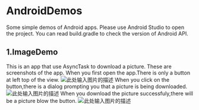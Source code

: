# AndroidDemos
Some simple demos of Android apps.
Please use Android Studio to open the project.
You can read build.gradle to check the version of Android API. 

## 1.ImageDemo
This is an app that use AsyncTask to download a picture.
These are screenshots of the app.
When you first open the app.There is only a button at left top of the view.
![此处输入图片的描述][1]
When you click on the button,there is a dialog prompting you that a picture is being downloaded.
![此处输入图片的描述][2]
When you download the picture successfuly,there will be a picture blow the button.
![此处输入图片的描述][3]


  [1]: http://7xo4wg.com1.z0.glb.clouddn.com/AndroidImageDemo1.jpg
  [2]: http://7xo4wg.com1.z0.glb.clouddn.com/AndroidImageDemo1.jpg
  [3]: http://7xo4wg.com1.z0.glb.clouddn.com/AndroidImageDemo3.jpg